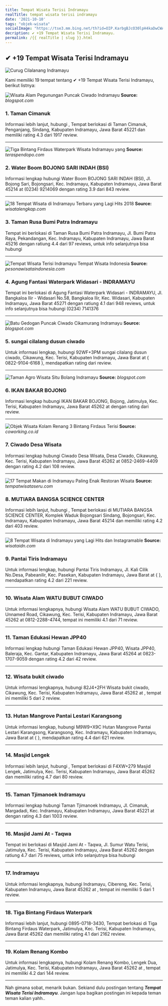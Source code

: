 ```yaml
---
title: Tempat Wisata Terisi Indramayu
realTitle: tempat wisata terisi indramayu
date: '2021-10-10'
tags: "objek-wisata"
socialImage: "https://tse3.mm.bing.net/th?id=OIP.KarbgBJcO30lpH4kaDwCWAHaE7&amp;pid=15.1"
decription: ✔ +19 Tempat Wisata Terisi Indramayu.
permalink: /{{ realTitle | slug }}.html
---
```


## ✔ +19 Tempat Wisata Terisi Indramayu

![Curug Cilalanang Indramayu](https://1.bp.blogspot.com/-vo3qRCFDXN4/XDCK2TcUNgI/AAAAAAAAGAM/nZwCLqr8MSsPrdL3FCrBmD4eBEiix6kpwCLcBGAs/s1600/IMG_3777e.jpg)



Kami memiliki 19 tempat tentang ✔ +19 Tempat Wisata Terisi Indramayu, berikut listnya:



![Wisata Alam Pegunungan Puncak Ciwado Indramayu](https://tse2.mm.bing.net/th?id=OIP.g5UESOWfupudtPAu8dIlYAHaE7&amp;pid=15.1)
**Source:** _blogspot.com_


### 1. Taman Cimanuk



Informasi lebih lanjut, hubungi , Tempat berlokasi di Taman Cimanuk, Penganjang, Sindang, Kabupaten Indramayu, Jawa Barat 45221 dan memiliki rating 4.3 dari 1917 review.

---


![Tiga Bintang Firdaus Waterpark Wisata Indramayu yang ](https://tse4.mm.bing.net/th?id=OIP.A50X7pI3zqIuf_dQjh3tEQHaEK&amp;pid=15.1)
**Source:** _teraspendopo.com_


### 2. Water Boom BOJONG SARI INDAH (BSI)



Informasi lengkap hubungi Water Boom BOJONG SARI INDAH (BSI), Jl. Bojong Sari, Bojongsari, Kec. Indramayu, Kabupaten Indramayu, Jawa Barat 45214 at (0234) 9214069 dengan rating 3.9 dari 843 review.

---


![18 Tempat Wisata di Indramayu Terbaru yang Lagi Hits 2018 ](https://tse4.mm.bing.net/th?id=OIP.kjadazdD7kRMQA7mvukiwgHaEi&amp;pid=15.1)
**Source:** _wisatalengkap.com_


### 3. Taman Rusa Bumi Patra Indramayu



Tempat ini berlokasi di Taman Rusa Bumi Patra Indramayu, Jl. Bumi Patra Raya, Pekandangan, Kec. Indramayu, Kabupaten Indramayu, Jawa Barat 45216 dengan ratiung 4.4 dari 97 reviews, untuk info selanjutnya bisa hubungi 

---


![Tempat Wisata Terisi Indramayu  Tempat Wisata Indonesia](https://tse3.mm.bing.net/th?id=OIP.CZSU_tkHq2u1RzQa0-nMJAHaFj&amp;pid=15.1)
**Source:** _pesonawisataindonesia.com_


### 4. Agung Fantasi Waterpark Widasari - INDRAMAYU



Tempat ini berlokasi di Agung Fantasi Waterpark Widasari - INDRAMAYU, Jl. Bangkaloa Ilir - Widasari No.58, Bangkaloa Ilir, Kec. Widasari, Kabupaten Indramayu, Jawa Barat 45271 dengan ratiung 4.1 dari 948 reviews, untuk info selanjutnya bisa hubungi (0234) 7141376

---


![Batu Gedogan Puncak Ciwado Cikamurang Indramayu](https://tse4.mm.bing.net/th?id=OIP.MPGRI3oTbrVaybOWgXflDQHaE7&amp;pid=15.1)
**Source:** _blogspot.com_


### 5. sungai cilalang dusun ciwado



Untuk informasi lengkap, hubungi 92WF+3PM sungai cilalang dusun ciwado, Cikawung, Kec. Terisi, Kabupaten Indramayu, Jawa Barat at { 0822-9104-6168 }, mendapatkan rating  dari  review.

---


![Taman Agro Wisata Situ Bolang Indramayu](https://tse1.mm.bing.net/th?id=OIP.nHLHMg_VToA5lbFArJ1JmwHaFj&amp;pid=15.1)
**Source:** _blogspot.com_


### 6. IKAN BAKAR BOJONG



Informasi lengkap hubungi IKAN BAKAR BOJONG, Bojong, Jatimulya, Kec. Terisi, Kabupaten Indramayu, Jawa Barat 45262 at  dengan rating  dari  review.

---


![Objek Wisata Kolam Renang 3 Bintang Firdaus Terisi ](https://tse1.mm.bing.net/th?id=OIP.8Bo_HEbUpNeXIEj-vKzpNAHaFj&amp;pid=15.1)
**Source:** _coworking.co.id_


### 7. Ciwado Desa Wisata



Informasi lengkap hubungi Ciwado Desa Wisata, Desa Ciwado, Cikawung, Kec. Terisi, Kabupaten Indramayu, Jawa Barat 45262 at 0852-2469-4409 dengan rating 4.2 dari 108 review.

---


![17 Tempat Makan di Indramayu Paling Enak Restoran Wisata ](https://tse1.mm.bing.net/th?id=OIP.j13Ui3k8ghdULgdjLR2UzQHaHa&amp;pid=15.1)
**Source:** _tempatwisataseru.com_


### 8. MUTIARA BANGSA SCIENCE CENTER



Informasi lebih lanjut, hubungi , Tempat berlokasi di MUTIARA BANGSA SCIENCE CENTER, Komplek Waduk Bojongsari Sindang, Bojongsari, Kec. Indramayu, Kabupaten Indramayu, Jawa Barat 45214 dan memiliki rating 4.2 dari 403 review.

---


![8 Tempat Wisata di Indramayu yang Lagi Hits dan Instagramable](https://tse4.mm.bing.net/th?id=OIP.Wk5Wu2Y_HUO0GXPJ7mXBRgHaEc&amp;pid=15.1)
**Source:** _wisataidn.com_


### 9. Pantai Tiris Indramayu



Untuk informasi lengkap, hubungi Pantai Tiris Indramayu, Jl. Kali Cilik No.Desa, Pabeanilir, Kec. Pasekan, Kabupaten Indramayu, Jawa Barat at {  }, mendapatkan rating 4.2 dari 221 review.

---


### 10. Wisata Alam WATU BUBUT CIWADO



Untuk informasi lengkapnya, hubungi Wisata Alam WATU BUBUT CIWADO, Unnamed Road, Cikawung, Kec. Terisi, Kabupaten Indramayu, Jawa Barat 45262 at 0812-2288-4744, tempat ini memiliki 4.1 dari 71 review.

---


### 11. Taman Edukasi Hewan JPP40



Informasi lengkap hubungi Taman Edukasi Hewan JPP40, Wisata JPP40, Baleraja, Kec. Gantar, Kabupaten Indramayu, Jawa Barat 45264 at 0823-1707-9059 dengan rating 4.2 dari 42 review.

---


### 12. Wisata bukit ciwado



Untuk informasi lengkapnya, hubungi 82J4+2FH Wisata bukit ciwado, Cikawung, Kec. Terisi, Kabupaten Indramayu, Jawa Barat 45262 at , tempat ini memiliki 5 dari 2 review.

---


### 13. Hutan Mangrove Pantai Lestari Karangsong



Untuk informasi lengkap, hubungi M9W9+X9C Hutan Mangrove Pantai Lestari Karangsong, Karangsong, Kec. Indramayu, Kabupaten Indramayu, Jawa Barat at {  }, mendapatkan rating 4.4 dari 621 review.

---


### 14. Masjid Lengek



Informasi lebih lanjut, hubungi , Tempat berlokasi di F4XW+279 Masjid Lengek, Jatimulya, Kec. Terisi, Kabupaten Indramayu, Jawa Barat 45262 dan memiliki rating 4.7 dari 80 review.

---


### 15. Taman Tjimanoek Indramayu



Informasi lengkap hubungi Taman Tjimanoek Indramayu, Jl. Cimanuk, Margadadi, Kec. Indramayu, Kabupaten Indramayu, Jawa Barat 45221 at  dengan rating 4.3 dari 1003 review.

---


### 16. Masjid Jami At - Taqwa



Tempat ini berlokasi di Masjid Jami At - Taqwa, Jl. Sumur Watu Terisi, Jatimulya, Kec. Terisi, Kabupaten Indramayu, Jawa Barat 45262 dengan ratiung 4.7 dari 75 reviews, untuk info selanjutnya bisa hubungi 

---


### 17. Indramayu



Untuk informasi lengkapnya, hubungi Indramayu, Cibereng, Kec. Terisi, Kabupaten Indramayu, Jawa Barat 45262 at , tempat ini memiliki 5 dari 1 review.

---


### 18. Tiga Bintang Firdaus Waterpark



Informasi lebih lanjut, hubungi 0895-0718-3430, Tempat berlokasi di Tiga Bintang Firdaus Waterpark, Jatimulya, Kec. Terisi, Kabupaten Indramayu, Jawa Barat 45262 dan memiliki rating 4.1 dari 2162 review.

---


### 19. Kolam Renang Kombo



Untuk informasi lengkapnya, hubungi Kolam Renang Kombo, Lengek Dua, Jatimulya, Kec. Terisi, Kabupaten Indramayu, Jawa Barat 45262 at , tempat ini memiliki 4.2 dari 144 review.

---









Nah gimana sobat, menarik bukan. Sekiand dulu postingan tentang ***Tempat Wisata Terisi Indramayu***. Jangan lupa bagikan postingan ini kepada teman teman kalian yahh..
